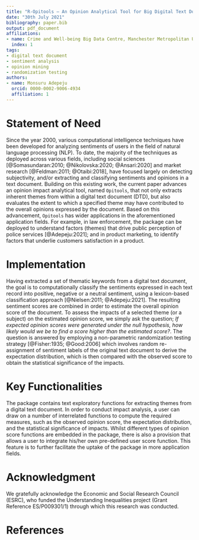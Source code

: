 ```yaml
---
title: "R-Opitools – An Opinion Analytical Tool for Big Digital Text Document (DTD)"
date: "30th July 2021"
bibliography: paper.bib
output: pdf_document
affiliations:
- name: Crime and Well-being Big Data Centre, Manchester Metropolitan University
  index: 1
tags:
- digital text document
- sentiment analysis
- opinion mining
- randomization testing
authors:
- name: Monsuru Adepeju
  orcid: 0000-0002-9006-4934
  affiliation: 1
---
```


# Statement of Need

Since the year 2000, various computational intelligence techniques have been developed for analyzing sentiments of users in the field of natural language processing (NLP). To date, the majority of the techniques as deployed across various fields, including social sciences [@Somasundaran:2010; @Nikolovska:2020; @Ansari:2020] and market research [@Feldman:2011; @Otaibi:2018], have focused largely on detecting subjectivity, and/or extracting and classifying sentiments and opinions in a text document. Building on this existing work, the current paper advances an opinion impact analytical tool, named `Opitools`, that not only extracts inherent themes from within a digital text document (DTD), but also evaluates the extent to which a specified theme may have contributed to the overall opinions expressed by the document. Based on this advancement, `Opitools` has wider applications in the aforementioned application fields. For example, in law enforcement, the package can be deployed to understand factors (themes) that drive public perception of police services [@Adepeju:2021]; and in product marketing, to identify factors that underlie customers satisfaction in a product.

# Implementation

Having extracted a set of thematic keywords from a digital text document, the goal is to computationally classify the sentiments expressed in each text record into positive, negative or a neutral sentiment, using a lexicon-based classification approach [@Nielsen:2011; @Adepeju:2021]. The resulting sentiment scores are combined in order to estimate the overall opinion score of the document. To assess the impacts of a selected theme (or a subject) on the estimated opinion score, we simply ask the question; *If expected opinion scores were generated under the null hypothesis, how likely would we be to find a score higher than the estimated score?*. The question is answered by employing a non-parametric randomization testing strategy [@Fisher:1935; @Good:2006] which involves random re-assignment of sentiment labels of the original text document to derive the expectation distribution, which is then compared with the observed score to obtain the statistical significance of the impacts.


# Key Functionalities

The package contains text exploratory functions for extracting themes from a digital text document. In order to conduct impact analysis, a user can draw on a number of interrelated functions to compute the required measures, such as the observed opinion score, the expectation distribution, and the statistical significance of impacts. Whilst different types of opinion score functions are embedded in the package, there is also a provision that allows a user to integrate his/her own pre-defined user score function. This feature is to further facilitate the uptake of the package in more application fields.

# Acknowledgment

We gratefully acknowledge the Economic and Social Research Council (ESRC), who funded the Understanding Inequalities project (Grant Reference ES/P009301/1) through which this research was conducted.

# References

